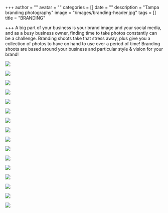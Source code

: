 +++
author = ""
avatar = ""
categories = []
date = ""
description = "Tampa branding photography"
image = "/images/branding-header.jpg"
tags = []
title = "BRANDING"

+++
A big part of your business is your brand image and your social media, and as a busy business owner, finding time to take photos constantly can be a challenge.  Branding shoots take that stress away, plus give you a collection of photos to have on hand to use over a period of time!  Branding shoots are based around your business and particular style & vision for your brand!

![](/images/tampa-branding-photographer-boutique-boho-skateboarder.jpg)

![](/images/tampa-branding-photography.jpg)

![](/images/tampa-branding-photographer-boutique.jpg)

![](/images/tampa-branding-photography-cigar-smoker.jpg)

![](/images/tampa-bay-branding-photographer-boutique-boho.jpg)

![](/images/tampa-bay-branding-photographer-boho.jpg)

![](/images/tampa-branding-photographer-consultant-business.jpg)

![](/images/tampa-bay-branding-photographer-influencer-business.jpg)

![](/images/tampa-branding-photographer-boutique-product-skateboard.jpg)

![](/images/tampa-branding-photographer-boutique-boho-skateboard.jpg)

![](/images/tampa-branding-photographer-boutique-skateboarder.jpg)

![](/images/tampa-branding-photography-boutique.jpg)

![](/images/tampa-branding-photographer-influencer-styling.jpg)

![](/images/tampa-branding-photographer-influencer-styling-business.jpg)

![](/images/tampa-bay-branding-photographer-influencer-styling.jpg)

![](/images/tampa-bay-branding-photographer-influencer.jpg)